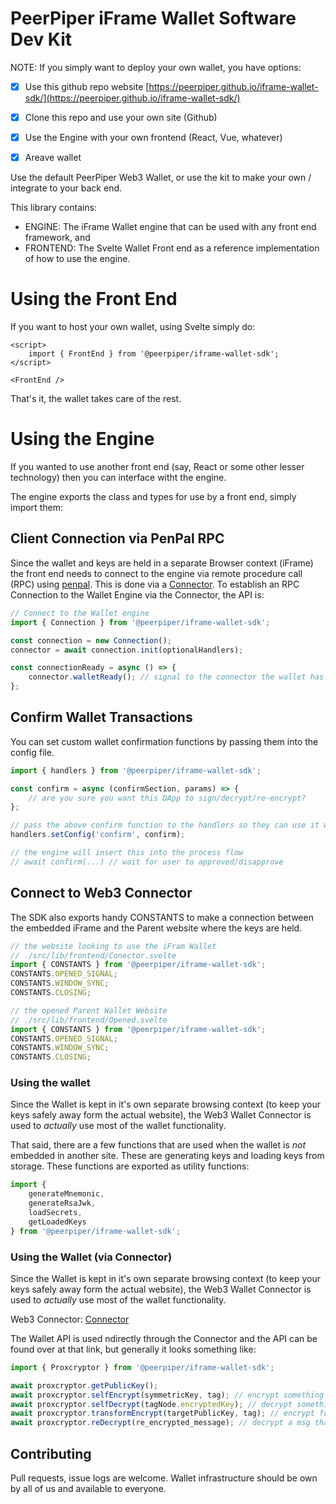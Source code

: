 # PeerPiper iFrame Wallet Software Dev Kit

NOTE: If you simply want to deploy your own wallet, you have options:

- [x] Use this github repo website [https://peerpiper.github.io/iframe-wallet-sdk/](https://peerpiper.github.io/iframe-wallet-sdk/)

- [x] Clone this repo and use your own site (Github)

- [x] Use the Engine with your own frontend (React, Vue, whatever)

- [x] Areave wallet

Use the default PeerPiper Web3 Wallet, or use the kit to make your own / integrate to your back end.

This library contains:

- ENGINE: The iFrame Wallet engine that can be used with any front end framework, and
- FRONTEND: The Svelte Wallet Front end as a reference implementation of how to use the engine.

# Using the Front End

If you want to host your own wallet, using Svelte simply do:

```svelte
<script>
	import { FrontEnd } from '@peerpiper/iframe-wallet-sdk';
</script>

<FrontEnd />
```

That's it, the wallet takes care of the rest.

# Using the Engine

If you wanted to use another front end (say, React or some other lesser technology) then you can interface witht the engine.

The engine exports the class and types for use by a front end, simply import them:

## Client Connection via PenPal RPC

Since the wallet and keys are held in a separate Browser context (iFrame) the front end needs to connect to the engine via remote procedure call (RPC) using [penpal](https://www.npmjs.com/package/penpal). This is done via a [Connector](https://github.com/PeerPiper/web3-wallet-connector). To establish an RPC Connection to the Wallet Engine via the Connector, the API is:

```js
// Connect to the Wallet engine
import { Connection } from '@peerpiper/iframe-wallet-sdk';

const connection = new Connection();
connector = await connection.init(optionalHandlers);

const connectionReady = async () => {
	connector.walletReady(); // signal to the connector the wallet has loaded
};
```

## Confirm Wallet Transactions

You can set custom wallet confirmation functions by passing them into the config file.

```js
import { handlers } from '@peerpiper/iframe-wallet-sdk';

const confirm = async (confirmSection, params) => {
	// are you sure you want this DApp to sign/decrypt/re-encrypt?
};

// pass the above confirm function to the handlers so they can use it when their methods are called
handlers.setConfig('confirm', confirm);

// the engine will insert this into the process flow
// await confirm(...) // wait for user to approved/disapprove
```

## Connect to Web3 Connector

The SDK also exports handy CONSTANTS to make a connection between the embedded iFrame and the Parent website where the keys are held.

```js
// the website looking to use the iFram Wallet
// ./src/lib/frontend/Conector.svelte
import { CONSTANTS } from '@peerpiper/iframe-wallet-sdk';
CONSTANTS.OPENED_SIGNAL;
CONSTANTS.WINDOW_SYNC;
CONSTANTS.CLOSING;

// the opened Parent Wallet Website
// ./src/lib/frontend/Opened.svelte
import { CONSTANTS } from '@peerpiper/iframe-wallet-sdk';
CONSTANTS.OPENED_SIGNAL;
CONSTANTS.WINDOW_SYNC;
CONSTANTS.CLOSING;
```

### Using the wallet

Since the Wallet is kept in it's own separate browsing context (to keep your keys safely away form the actual website), the Web3 Wallet Connector is used to _actually_ use most of the wallet functionality.

That said, there are a few functions that are used when the wallet is _not_ embedded in another site. These are generating keys and loading keys from storage. These functions are exported as utility functions:

```js
import {
	generateMnemonic,
	generateRsaJwk,
	loadSecrets,
	getLoadedKeys
} from '@peerpiper/iframe-wallet-sdk';
```

### Using the Wallet (via Connector)

Since the Wallet is kept in it's own separate browsing context (to keep your keys safely away form the actual website), the Web3 Wallet Connector is used to _actually_ use most of the wallet functionality.

Web3 Connector: [Connector](https://github.com/PeerPiper/web3-wallet-connector)

The Wallet API is used ndirectly through the Connector and the API can be found over at that link, but generally it looks something like:

```js
import { Proxcryptor } from '@peerpiper/iframe-wallet-sdk';

await proxcryptor.getPublicKey();
await proxcryptor.selfEncrypt(symmetricKey, tag); // encrypt something with your key
await proxcryptor.selfDecrypt(tagNode.encryptedKey); // decrypt something you encrypted, no need to Transform it for yourself
await proxcryptor.transformEncrypt(targetPublicKey, tag); // encrypt for another, granting their key access
await proxcryptor.reDecrypt(re_encrypted_message); // decrypt a msg that's been reEncrypted for you
```

## Contributing

Pull requests, issue logs are welcome. Wallet infrastructure should be own by all of us and available to everyone.

